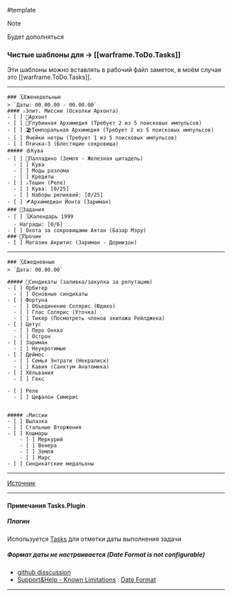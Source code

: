 #template

>[!note]
> Будет дополняться
### Чистые шаблоны для -> [[warframe.ToDo.Tasks]]
Эти шаблоны можно вставлять в рабочий файл заметок, в моём случае это [[warframe.ToDo.Tasks]].

---
```
### 🗓️Еженедельные
> `Даты: 00.00.00 - 00.00.00`
#### ⚔️Элит. Миссии (Осколки Архонта)
- [ ] 🔮Архонт
- [ ] 🧪Глубинная Архимедия (Требует 2 из 5 поисковых импульсов)
- [ ] 🏖Темпоральная Архимедия (Требует 2 из 5 поисковых импульсов)
- [ ] Ячейки нетры (Требует 1 из 5 поисковых импульсов)
- [ ] Птичка-3 (Блестящие сокровища)
##### 🩸Кува
- [ ] 🦗Палладино (Земля - Железная цитадель)
  - [ ] Кува
  - [ ] Моды разлома
  - [ ] Кредиты
- [ ] ⚔️Тешин (Реле) 
  - [ ] Кува: [0/25]
  - [ ] Наборы реликвий: [0/25]
- [ ] 🪶Архимедиан Йонта (Зариман)
### 📝Задания
- [ ] 🗓️Календарь 1999
  - Награды: [0/6]
- [ ] Охота за сокровищами Аятан (Базар Мэру)
### 🍁Прочие
- [ ] Магазин Акритис (Зариман - Дормизон)
```
---
```
### 🗓️Ежедневные
> `Дата: 00.00.00`

##### 📇Синдикаты (заливка/закупка за репутацию)
- [ ] Орбитер
  - [ ] Основные синдикаты
- [ ] Фортуна
  - [ ] Объединение Солярис (Юдико)
  - [ ] Глас Солярис (Уточка)
  - [ ] Тикер (Посмотреть членов экипажа Рейлджека)
- [ ] Цетус
  - [ ] Перо Онкко
  - [ ] Острон
- [ ] Зариман
  - [ ] Неукротимые
- [ ] Деймос
  - [ ] Семья Энтрати (Некралиск)
  - [ ] Кавия (Санктум Анатомика)
- [ ] Хёльвания
  - [ ] Гекс

- [ ] Реле
  - [ ] Цефалон Симерис


##### ⚔️Миссии
- [ ] Вылазка
- [ ] Стальные Вторжения
- [ ] Кошмары
	- [ ] Меркурий
	- [ ] Венера
	- [ ] Земля
	- [ ] Марс
- [ ] Синдикатские медальоны
```
---

[Источник](https://github.com/N3M1X10/obsidian.public)

---

#### Примечания Tasks.Plugin
##### Плагин
Используется [Tasks](obsidian://show-plugin?id=obsidian-tasks-plugin) для отметки даты выполнения задачи
##### Формат даты не настраивается (Date Format is not configurable)
- [github disscussion](https://github.com/obsidian-tasks-group/obsidian-tasks/discussions/69)
- [Support&Help - Known Limitations](https://publish.obsidian.md/tasks/Support+and+Help/Known+Limitations#Known+Limitations) : [Date Format](https://publish.obsidian.md/tasks/Getting+Started/Dates#Date+format+is+not+configurable)

---
